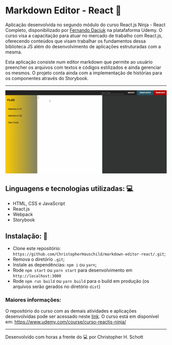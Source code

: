 # Markdown Editor - React :pencil:

Aplicação desenvolvida no segundo módulo do curso React.js Ninja - React Completo, disponibilizado por <a href="https://github.com/fdaciuk">Fernando Daciuk</a> na platafaforma Udemy. O curso visa a capacitação para atuar no mercado de trabalho com React.js, oferecendo conteúdos que visam trabalhar os fundamentos dessa biblioteca JS além do desenvolvimento de aplicações estruturadas com a mesma.

Esta aplicação consiste num editor markdown que permite ao usuário preencher os arquivos com textos e códigos estilizados e ainda gerenciar os mesmos. O projeto conta ainda com a implementação de histórias para os componentes através do Storybook.

<hr>
<p align="center">
  <img width="900px" src="https://github.com/ChristopherHauschild/markdown-editor-react/blob/master/ME.gif?raw=true" />
 </p>

## Linguagens e tecnologias utilizadas: :computer:

<ul list-style="none">
  <li> HTML, CSS e JavaScript </li>
  <li> React.js </li>
  <li> Webpack </li>
  <li> Storybook </li>
</ul>


## Instalação: :rocket:

- Clone este repositório: `https://github.com/ChristopherHauschild/markdown-editor-react/.git`;
- Remova o diretório `.git`;
- Instale as dependências: `npm i` ou `yarn`;
- Rode `npm start` ou `yarn start` para desenvolvimento em `http://localhost:3000`
- Rode `npm run build` ou `yarn build` para o build em produção (os arquivos serão gerados no diretório `dist`)

### Maiores informações:

O repositório do curso com as demais atividades e aplicações desenvolvidas pode ser acessado neste <a href="https://github.com/ChristopherHauschild/curso-react-ninja">link</a>. O curso está em disponível em: https://www.udemy.com/course/curso-reactjs-ninja/

<hr>

Desenvolvido com horas a frente do :computer: por Christopher H. Schott
